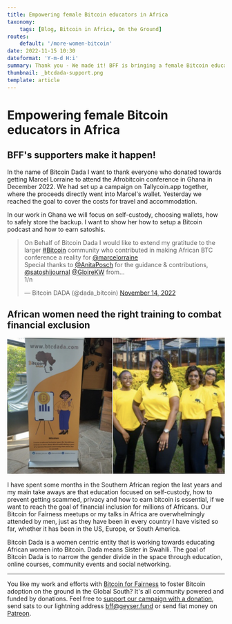 ```yaml
---
title: Empowering female Bitcoin educators in Africa
taxonomy:
    tags: [Blog, Bitcoin in Africa, On the Ground]
routes:
    default: '/more-women-bitcoin'
date: 2022-11-15 10:30
dateformat: 'Y-m-d H:i'
summary: Thank you - We made it! BFF is bringing a female Bitcoin educator to the Afro Bitcoin conference in Ghana. Marcel Lorraine has founded Bitcoin Dada a women centric entity focussed on providing the right education to the African woman.
thumbnail: _btcdada-support.png
template: article
---
```


# Empowering female Bitcoin educators in Africa

## BFF's supporters make it happen!

In the name of Bitcoin Dada I want to thank everyone who donated towards getting Marcel Lorraine to attend the Afrobitcoin conference in Ghana in December 2022. We had set up a campaign on Tallycoin.app together, where the proceeds directly went into Marcel's wallet. Yesterday we reached the goal to cover the costs for travel and accommodation.

In our work in Ghana we will focus on self-custody, choosing wallets, how to safely store the backup. I want to show her how to setup a Bitcoin podcast and how to earn satoshis.

<blockquote class="twitter-tweet"><p lang="en" dir="ltr">On Behalf of Bitcoin Dada I would like to extend my gratitude to the larger <a href="https://twitter.com/hashtag/Bitcoin?src=hash&amp;ref_src=twsrc%5Etfw">#Bitcoin</a> community who contributed in making African BTC conference a reality for <a href="https://twitter.com/marcelorraine?ref_src=twsrc%5Etfw">@marcelorraine</a> <br>Special thanks to <a href="https://twitter.com/AnitaPosch?ref_src=twsrc%5Etfw">@AnitaPosch</a> for the guidance &amp; contributions, <a href="https://twitter.com/SatoshiJournal?ref_src=twsrc%5Etfw">@satoshijournal</a> <a href="https://twitter.com/GloireKW?ref_src=twsrc%5Etfw">@GloireKW</a> from...<br>1/n</p>&mdash; Bitcoin DADA (@dada_bitcoin) <a href="https://twitter.com/dada_bitcoin/status/1592286052336766983?ref_src=twsrc%5Etfw">November 14, 2022</a></blockquote> <script async src="https://platform.twitter.com/widgets.js" charset="utf-8"></script>

## African women need the right training to combat financial exclusion

![Dada means Sister in Swahili](_btcdada.png)

I have spent some months in the Southern African region the last years and my main take aways are that education focused on self-custody, how to prevent getting scammed, privacy and how to earn bitcoin is essential, if we want to reach the goal of financial inclusion for millions of Africans. Our Bitcoin for Fairness meetups or my talks in Africa are overwhelmingly attended by men, just as they have been in every country I have visited so far, whether it has been in the US, Europe, or South America.

Bitcoin Dada is a women centric entity that is working towards educating African women into Bitcoin. Dada means Sister in Swahili. The goal of Bitcoin Dada is to narrow the gender divide in the space through education, online courses, community events and social networking.

---
You like my work and efforts with [Bitcoin for Fairness](https://bffbtc.org) to foster Bitcoin adoption on the ground in the Global South? It's all community powered and funded by donations. Feel free to [support our campaign with a donation](https://anita.link/geyser), send sats to our lightning address bff@geyser.fund or send fiat money on [Patreon](https://patreon.com/anitaposch).


